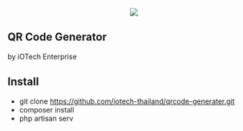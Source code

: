 <p align="center"><img src="https://iotech.co.th/wp-content/uploads/2018/01/cropped-Group-12-1.png"></p>


## QR Code Generator

by iOTech Enterprise

## Install
- git clone https://github.com/iotech-thailand/qrcode-generater.git
- composer install
- php artisan serv